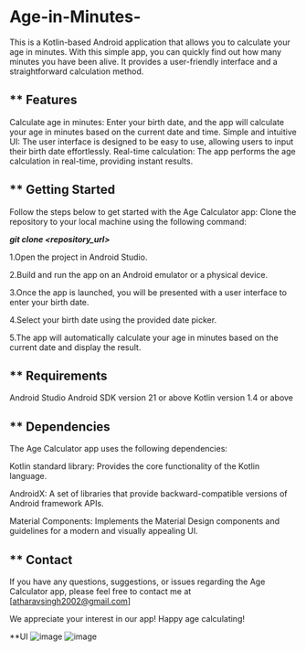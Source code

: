 # Age-in-Minutes-
This is a Kotlin-based Android application that allows you to calculate your age in minutes. With this simple app, you can quickly find out how many minutes you have been alive. It provides a user-friendly interface and a straightforward calculation method.


** Features
---
Calculate age in minutes: Enter your birth date, and the app will calculate your age in minutes based on the current date and time.
Simple and intuitive UI: The user interface is designed to be easy to use, allowing users to input their birth date effortlessly.
Real-time calculation: The app performs the age calculation in real-time, providing instant results.

** Getting Started
---
Follow the steps below to get started with the Age Calculator app:
Clone the repository to your local machine using the following command:

***git clone <repository_url>***

1.Open the project in Android Studio.

2.Build and run the app on an Android emulator or a physical device.

3.Once the app is launched, you will be presented with a user interface to enter your birth date.

4.Select your birth date using the provided date picker.

5.The app will automatically calculate your age in minutes based on the current date and display the result.

** Requirements
---
Android Studio
Android SDK version 21 or above
Kotlin version 1.4 or above

** Dependencies
---
The Age Calculator app uses the following dependencies:

Kotlin standard library: Provides the core functionality of the Kotlin language.

AndroidX: A set of libraries that provide backward-compatible versions of Android framework APIs.

Material Components: Implements the Material Design components and guidelines for a modern and visually appealing UI.

** Contact
---
If you have any questions, suggestions, or issues regarding the Age Calculator app, please feel free to contact me at [atharavsingh2002@gmail.com]

We appreciate your interest in our app! Happy age calculating!


**UI
![image](https://github.com/AtHaRaVs/Age-in-Minutes-/assets/99896281/3ccd024a-ba43-4c1c-8b4d-35fff8006061)
![image](https://github.com/AtHaRaVs/Age-in-Minutes-/assets/99896281/64e88753-dcd4-4a53-8077-c834b0a54b69)
